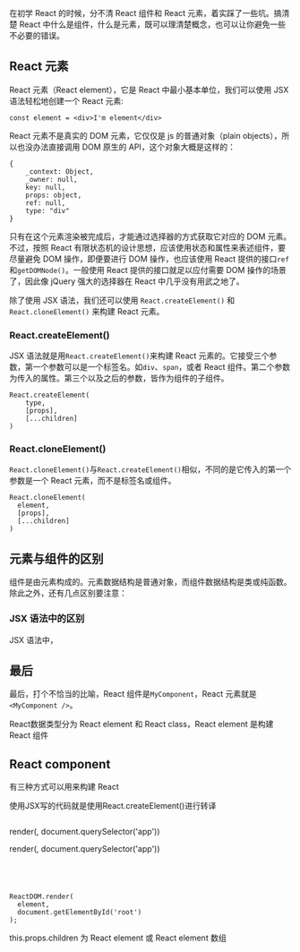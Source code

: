 
在初学 React 的时候，分不清 React 组件和 React 元素，着实踩了一些坑。搞清楚 React 中什么是组件，什么是元素，既可以理清楚概念，也可以让你避免一些不必要的错误。

## React 元素

React 元素（React element），它是 React 中最小基本单位，我们可以使用 JSX 语法轻松地创建一个 React 元素:

```
const element = <div>I'm element</div>
```

React 元素不是真实的 DOM 元素，它仅仅是 js 的普通对象（plain objects），所以也没办法直接调用 DOM 原生的 API，这个对象大概是这样的：

```
{
	_context: Object,
	_owner: null,
	key: null,
	props: object,
	ref: null,
	type: "div"
}
```

只有在这个元素渲染被完成后，才能通过选择器的方式获取它对应的 DOM 元素。不过，按照 React 有限状态机的设计思想，应该使用状态和属性来表述组件，要尽量避免 DOM 操作，即便要进行 DOM 操作，也应该使用 React 提供的接口`ref`和`getDOMNode()`。一般使用 React 提供的接口就足以应付需要 DOM 操作的场景了，因此像 jQuery 强大的选择器在 React 中几乎没有用武之地了。 

除了使用 JSX 语法，我们还可以使用 `React.createElement()` 和 `React.cloneElement()` 来构建 React 元素。

###  React.createElement()

JSX 语法就是用`React.createElement()`来构建 React 元素的。它接受三个参数，第一个参数可以是一个标签名。如`div`、`span`，或者 React 组件。第二个参数为传入的属性。第三个以及之后的参数，皆作为组件的子组件。

```
React.createElement(
    type,
    [props],
    [...children]
)
```

### React.cloneElement()

`React.cloneElement()`与`React.createElement()`相似，不同的是它传入的第一个参数是一个 React 元素，而不是标签名或组件。

```
React.cloneElement(
  element,
  [props],
  [...children]
)
```

## 元素与组件的区别

组件是由元素构成的。元素数据结构是普通对象，而组件数据结构是类或纯函数。除此之外，还有几点区别要注意：

### JSX 语法中的区别

JSX 语法中，

## 最后

最后，打个不恰当的比喻，React 组件是`MyComponent`，React 元素就是`<MyComponent />`。




React数据类型分为 React element 和 React class，React element 是构建 React 组件 

## React component

有三种方式可以用来构建 React 








使用JSX写的代码就是使用React.createElement()进行转译


```
```
render(<Application />, document.querySelector('app'))

render(<Application />, document.querySelector('app'))
```




ReactDOM.render(
  element,
  document.getElementById('root')
);
```

this.props.children 为 React element 或 React element 数组
